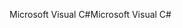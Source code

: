 <span data-ttu-id="7a476-101">Microsoft Visual C#</span><span class="sxs-lookup"><span data-stu-id="7a476-101">Microsoft Visual C#</span></span>